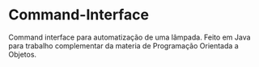 # Command-Interface
Command interface para automatização de uma lâmpada. Feito em Java para trabalho complementar da materia de Programação Orientada a Objetos.
